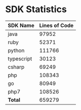 # SDK Statistics

| SDK Name | Lines of Code |
| -------- | ------------- |
| java | 97952 |
| ruby | 52371 |
| python | 111766 |
| typescript | 30123 |
| csharp | 69249 |
| php | 108343 |
| go | 80949 |
| php7 | 108526 |
| **Total** | 659279 |
